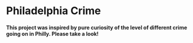 # Philadelphia Crime



#### This project was inspired by pure curiosity of the level of different crime going on in Philly. Please take a look! 
